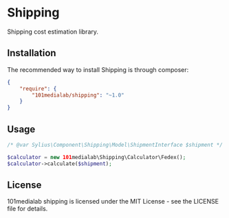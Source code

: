 # Shipping

Shipping cost estimation library.

## Installation

The recommended way to install Shipping is through composer:

```json
{
    "require": {
        "101medialab/shipping": "~1.0"
    }
}
```

## Usage

```php
/* @var Sylius\Component\Shipping\Model\ShipmentInterface $shipment */

$calculator = new 101medialab\Shipping\Calculator\Fedex();
$calculator->calculate($shipment);
```

## License

101medialab shipping is licensed under the MIT License - see the LICENSE file for details.
